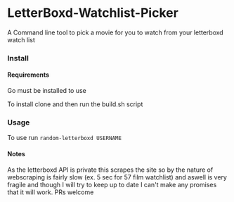 # LetterBoxd-Watchlist-Picker

A Command line tool to pick a movie for you to watch from your letterboxd watch list

### Install

#### Requirements
Go must be installed to use 

To install clone and then run the build.sh script

### Usage

To use run `random-letterboxd USERNAME`

#### Notes

As the letterboxd API is private this scrapes the site so by the nature of webscraping is fairly slow (ex. 5 sec for 57 film watchlist) and aswell is very fragile and though I will try to keep up to date I can't make any promises that it will work. PRs welcome